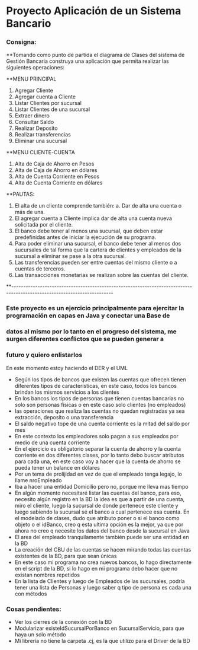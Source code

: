 
# Proyecto Aplicación de un Sistema Bancario

### Consigna:

**Tomando como punto de partida el diagrama de Clases del sistema de Gestión Bancaria construya una aplicación que
permita realizar las siguientes operaciones:

**MENU PRINCIPAL
1) Agregar Cliente
2) Agregar cuenta a Cliente
3) Listar Clientes por sucursal
4) Listar Clientes de una sucursal
5) Extraer dinero
6) Consultar Saldo
7) Realizar Deposito
8) Realizar transferencias
9) Eliminar una sucursal

**MENU CLIENTE-CUENTA
1) Alta de Caja de Ahorro en Pesos
2) Alta de Caja de Ahorro en dólares
3) Alta de Cuenta Corriente en Pesos
4) Alta de Cuenta Corriente en dólares

**PAUTAS: 
1) El alta de un cliente comprende también:
   a. Dar de alta una cuenta o más de una.
2) El agregar cuenta a Cliente implica dar de alta una cuenta nueva solicitada por el cliente.
3) El banco debe tener al menos una sucursal, que deben estar predefinidas antes de iniciar la ejecución de su programa.
4) Para poder eliminar una sucursal, el banco debe tener al menos dos sucursales de tal forma que la cartera de
   clientes y empleados de la sucursal a eliminar se pase a la otra sucursal.
5) Las transferencias pueden ser entre cuentas del mismo cliente o a cuentas de terceros.
6) Las transacciones monetarias se realizan sobre las cuentas del cliente.

**-------------------------------------------------------------------------------------------------------------------------

### Este proyecto es un ejercicio principalmente para ejercitar la programación en capas en Java y conectar una Base de
### datos al mismo por lo tanto en el progreso del sistema, me surgen diferentes conflictos que se pueden generar a
### futuro y quiero enlistarlos

En este momento estoy haciendo el DER y el UML
- Según los tipos de bancos que existen las cuentas que ofrecen tienen diferentes tipos
de características, en este caso, todos los bancos brindan los mismos servicios a los clientes
- En los bancos los tipos de personas que tienen cuentas bancarias no solo son personas físicas o
en este caso solo clientes (no empleados)
- las operaciones que realiza las cuentas no quedan registradas ya sea extracción, deposito
o una transferencia
- El saldo negativo tope de una cuenta corriente es la mitad del saldo por mes
- En este contexto los empleadores solo pagan a sus empleados por medio de una cuenta corriente
- En el ejercicio es obligatorio separar la cuenta de ahorro y la cuenta corriente en dos diferentes clases,
por lo tanto debo buscar atributos para cada una, en este caso voy a hacer que la cuenta de ahorro
se pueda tener un balance en dólares
- Por un tema de prolijidad en vez de que el empleado tenga legajo, lo llame nroEmpleado
- Iba a hacer una entidad Domicilio pero no, porque me lleva mas tiempo
- En algún momento necesitaré listar las cuentas del banco, para eso, necesito algún registro en la BD
la idea es que a partir de una cuenta, miro el cliente, luego la sucursal de donde pertenece este cliente
y luego sabiendo la sucursal sé el banco a cual pertenece esa cuenta. En el modelado de clases, dudo que
atributo poner o si el banco como objeto o el idBanco, creo q esta ultima opción es la mejor, ya que por
ahora no creo q necesite los datos del banco desde la sucursal en Java
- El area del empleado tranquilamente también puede ser una entidad en la BD
- La creación del CBU de las cuentas se hacen mirando todas las cuentas existentes de la BD, para que
sean únicas
- En este caso mi programa no crea nuevos bancos, lo hago directamente en el script de la BD, si lo hago en mi programa
 debo hacer que no existan nombres repetidos
- En la lista de Clientes y luego de Empleados de las sucursales, podría tener una lista de Personas y luego saber q
 tipo de persona es cada una con métodos

### Cosas pendientes:
- Ver los cierres de la conexión con la BD
- Modularizar existeIdSucursalPorBanco en SucursalServicio, para que haya un solo método
- Mi librería no tiene la carpeta .cj, es la que utilizo para el Driver de la BD
